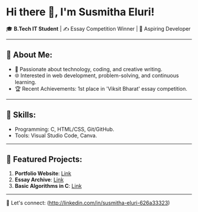 # Hi there 👋, I'm Susmitha Eluri!

🎓 **B.Tech IT Student** | ✍️ Essay Competition Winner | 🌟 Aspiring Developer

---

## 🌟 About Me:
- 🎯 Passionate about technology, coding, and creative writing.
- 🌐 Interested in web development, problem-solving, and continuous learning.
- 🏆 Recent Achievements: 1st place in 'Viksit Bharat' essay competition.

---

## 🚀 Skills:
- Programming: C, HTML/CSS, Git/GitHub.
- Tools: Visual Studio Code, Canva.

---

## 📂 Featured Projects:
1. **Portfolio Website**: [Link](#)
2. **Essay Archive**: [Link](#)
3. **Basic Algorithms in C**: [Link](#)

---

🌟 Let's connect: (http://linkedin.com/in/susmitha-eluri-626a33323)
